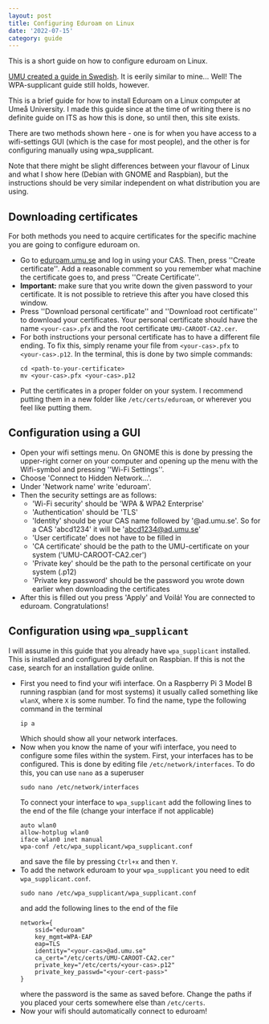```yaml
---
layout: post
title: Configuring Eduroam on Linux
date: '2022-07-15'
category: guide
---
```


This is a short guide on how to configure eduroam on Linux.

[UMU created a guide in
Swedish](https://manual.its.umu.se/stalla-in-eduroam-pa-ubuntu-manuellt/). It is
eerily similar to mine...  Well! The WPA-supplicant guide still holds, however.

This is a brief guide for how to install Eduroam on a Linux computer at Umeå
University. I made this guide since at the time of writing there is no definite
guide on ITS as how this is done, so until then, this site exists.

There are two methods shown here - one is for when you have access to a
wifi-settings GUI (which is the case for most people), and the other is for
configuring manually using wpa\_supplicant.

Note that there might be slight differences between your flavour of Linux and
what I show here (Debian with GNOME and Raspbian), but the instructions should
be very similar independent on what distribution you are using.

## Downloading certificates

For both methods you need to acquire certificates for the specific machine you
are going to configure eduroam on.

* Go to [eduroam.umu.se](https://www.eduroam.umu.se/) and log in using your CAS.
  Then, press ''Create certificate''. Add a reasonable comment so you remember
  what machine the certificate goes to, and press ''Create Certificate''.
* **Important:**  make sure that you write down the given password to your
  certificate. It is not possible to retrieve this after you have closed this
  window.
* Press ''Download personal certificate'' and ''Download root certificate'' to
  download your certificates. Your personal certificate should have the name
  `<your-cas>.pfx` and the root certificate `UMU-CAROOT-CA2.cer`.
* For both instructions your personal certificate has to have a different file
  ending. To fix this, simply rename your file from `<your-cas>.pfx` to
  `<your-cas>.p12`. In the terminal, this is done by two simple commands:
  ```
  cd <path-to-your-certificate>
  mv <your-cas>.pfx <your-cas>.p12
  ```
* Put the certificates in a proper folder on your system. I recommend putting
  them in a new folder like `/etc/certs/eduroam`, or wherever you feel like
  putting them.

## Configuration using a GUI

* Open your wifi settings menu. On GNOME this is done by pressing the
  upper-right corner on your computer and opening up the menu with the
  Wifi-symbol and pressing ''Wi-Fi Settings''.
* Choose 'Connect to Hidden Network...'.
* Under 'Network name' write 'eduroam'.
* Then the security settings are as follows:
    * 'Wi-Fi security' should be 'WPA & WPA2 Enterprise'
    * 'Authentication' should be 'TLS'
    * 'Identity' should be your CAS name followed by '@ad.umu.se'. So for a CAS
      'abcd1234' it will be 'abcd1234@ad.umu.se'
    * 'User certificate' does not have to be filled in
    * 'CA certificate' should be the path to the UMU-certificate on your system
      ('UMU-CAROOT-CA2.cer')
    * 'Private key' should be the path to the personal certificate on your
      system (<your-cas>.p12)
    * 'Private key password' should be the password you wrote down earlier when
      downloading the certificates
* After this is filled out you press 'Apply' and Voilá! You are connected to
  eduroam. Congratulations!

## Configuration using `wpa_supplicant`

I will assume in this guide that you already have `wpa_supplicant` installed.
This is installed and configured by default on Raspbian. If this is not the
case, search for an installation guide online.
* First you need to find your wifi interface. On a Raspberry Pi 3
  Model B running raspbian (and for most systems) it usually called
  something like `wlanX`, where `X` is some number. To find the
  name, type the following command in the terminal
  ```
  ip a
  ```
  Which should show all your network interfaces.
* Now when you know the name of your wifi interface, you need to configure some
  files within the system. First, your interfaces has to be configured. This is
  done by editing file `/etc/network/interfaces`. To do this, you can use `nano`
  as a superuser
  ```
  sudo nano /etc/network/interfaces
  ```
  To connect your interface to `wpa_supplicant` add the following lines to the
  end of the file (change your interface if not applicable)
  ```
  auto wlan0
  allow-hotplug wlan0
  iface wlan0 inet manual
  wpa-conf /etc/wpa_supplicant/wpa_supplicant.conf
  ```
  and save the file by pressing `Ctrl+x` and then `Y`.
* To add the network eduroam to your `wpa_supplicant` you need to edit
  `wpa_supplicant.conf`.
  ```
  sudo nano /etc/wpa_supplicant/wpa_supplicant.conf
  ```
  and add the following lines to the end of the file<br>
  ```
  network={
      ssid="eduroam"
      key_mgmt=WPA-EAP
      eap=TLS
      identity="<your-cas>@ad.umu.se"
      ca_cert="/etc/certs/UMU-CAROOT-CA2.cer"
      private_key="/etc/certs/<your-cas>.p12"
      private_key_passwd="<your-cert-pass>"
  }
  ```
  where the password is the same as saved before.  Change the paths if you
  placed your certs somewhere else than `/etc/certs`.
* Now your wifi should automatically connect to eduroam!
